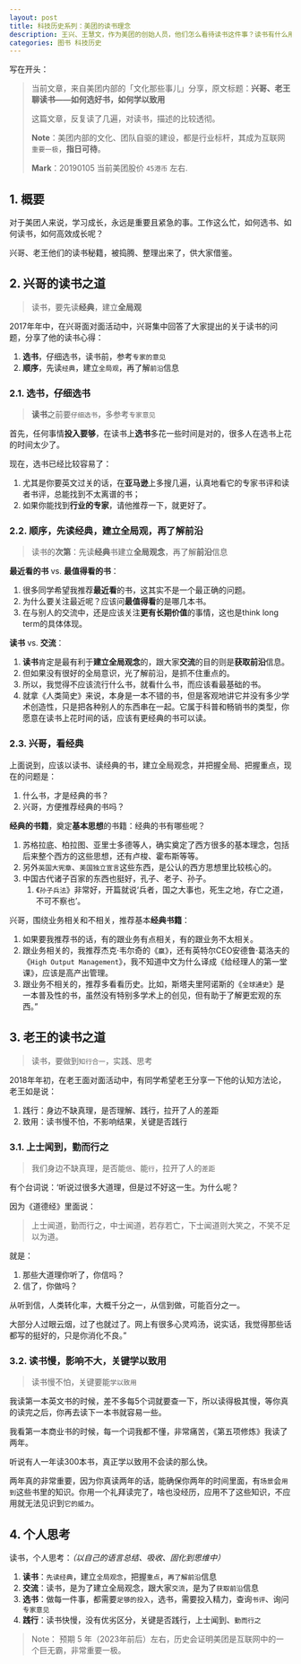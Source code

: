 ```yaml
---
layout: post
title: 科技历史系列：美团的读书理念
description: 王兴、王慧文，作为美团的创始人员，他们怎么看待读书这件事？读书有什么用？不读行不行？哪些书，值得读？如何读？
categories: 图书 科技历史
---
```


写在开头：

> 当前文章，来自美团内部的「文化那些事儿」分享，原文标题：**兴哥、老王聊读书——如何选好书，如何学以致用**
> 
> 这篇文章，反复读了几遍，对读书，描述的比较透彻。
> 
> **Note**：美团内部的文化、团队自驱的建设，都是行业标杆，其成为互联网`重要一极`，**指日可待**。
> 
> **Mark**：20190105 当前美团股价 `45港币` 左右.

## 1. 概要

对于美团人来说，学习成长，永远是重要且紧急的事。工作这么忙，如何选书、如何读书，如何高效成长呢？

兴哥、老王他们的读书秘籍，被捣腾、整理出来了，供大家借鉴。

## 2. 兴哥的读书之道

> 读书，要先读**经典**，建立**全局观**

2017年年中，在兴哥面对面活动中，兴哥集中回答了大家提出的关于读书的问题，分享了他的读书心得：

1. **选书**，仔细选书，读书前，参考`专家的意见`
2. **顺序**，先读`经典`，建立`全局观`，再了解`前沿`信息

### 2.1. 选书，仔细选书

> **读书**之前要`仔细选书`，多参考`专家意见`

首先，任何事情**投入要够**，在读书上**选书**多花一些时间是对的，很多人在选书上花的时间太少了。

现在，选书已经比较容易了：

1. 尤其是你要英文过关的话，在**亚马逊**上多搜几遍，认真地看它的专家书评和读者书评，总能找到不太离谱的书；
2. 如果你能找到**行业的专家**，请他推荐一下，就更好了。


### 2.2. 顺序，先读经典，建立全局观，再了解前沿

> 读书的**次第**：先读**经典**书建立**全局观念**，再了解**前沿**信息

**最近看的书** vs. **最值得看的书**：

1. 很多同学希望我推荐**最近看**的书，这其实不是一个最正确的问题。
2. 为什么要关注最近呢？应该问**最值得看**的是哪几本书。
3. 在与别人的交流中，还是应该关注**更有长期价值**的事情，这也是think long term的具体体现。

**读书** vs. **交流**：

1. **读书**肯定是最有利于**建立全局观念**的，跟大家**交流**的目的则是**获取前沿**信息。
2. 但如果没有很好的全局意识，光了解前沿，是抓不住重点的。
3. 所以，我觉得不应该流行什么书，就看什么书，而应该看最基础的书。
4. 就拿《人类简史》来说，本身是一本不错的书，但是客观地讲它并没有多少学术创造性，只是把各种别人的东西串在一起。它属于科普和畅销书的类型，你愿意在读书上花时间的话，应该有更经典的书可以读。

### 2.3. 兴哥，看经典

上面说到，应该以读书、读经典的书，建立全局观念，并把握全局、把握重点，现在的问题是：

1. 什么书，才是经典的书？
2. 兴哥，方便推荐经典的书吗？

**经典的书籍**，奠定**基本思想**的书籍：经典的书有哪些呢？

1. 苏格拉底、柏拉图、亚里士多德等人，确实奠定了西方很多的基本理念，包括后来整个西方的这些思想，还有卢梭、霍布斯等等。
2. 另外`英国大宪章`、`美国独立宣言`这些东西，是公认的西方思想里比较核心的。
3. 中国古代诸子百家的东西也挺好，孔子、老子、孙子。
	1. 《`孙子兵法`》非常好，开篇就说‘兵者，国之大事也，死生之地，存亡之道，不可不察也’。

兴哥，围绕业务相关和不相关，推荐基本**经典书籍**：

1. 如果要我推荐书的话，有的跟业务有点相关，有的跟业务不太相关。
2. 跟业务相关的，我推荐杰克·韦尔奇的《`赢`》，还有英特尔CEO安德鲁·葛洛夫的《`High Output Management`》，我不知道中文为什么译成《给经理人的第一堂课》，应该是高产出管理。
3. 跟业务不相关的，推荐多看看历史。比如，斯塔夫里阿诺斯的《`全球通史`》是一本普及性的书，虽然没有特别多学术上的创见，但有助于了解更宏观的东西。”

## 3. 老王的读书之道

> 读书，要做到`知行合一`，实践、思考

2018年年初，在老王面对面活动中，有同学希望老王分享一下他的认知方法论，老王如是说：

1. 践行：身边不缺真理，是否理解、践行，拉开了人的差距
2. 致用：读书慢不怕，不影响结果，关键是否践行

### 3.1. 上士闻到，勤而行之

> 我们身边不缺真理，是否能`信`、能`行`，拉开了人的`差距`

有个台词说：‘听说过很多大道理，但是过不好这一生。为什么呢？

因为《道德经》里面说：

> 上士闻道，勤而行之，中士闻道，若存若亡，下士闻道则大笑之，不笑不足以为道。

就是：

1. 那些大道理你听了，你信吗？
2. 信了，你做吗？

从听到信，人类转化率，大概千分之一，从信到做，可能百分之一。

大部分人过眼云烟，过了也就过了。网上有很多心灵鸡汤，说实话，我觉得那些话都写的挺好的，只是你消化不良。”

### 3.2. 读书慢，影响不大，关键学以致用

> 读书慢不怕，关键要能`学以致用`

我读第一本英文书的时候，差不多每5个词就要查一下，所以读得极其慢，等你真的读完之后，你再去读下一本书就容易一些。

我看第一本商业书的时候，每一个词我都不懂，非常痛苦，《第五项修炼》我读了两年。

听说有人一年读300本书，真正学以致用不会读的那么快。

两年真的非常重要，因为你真读两年的话，能确保你两年的时间里面，有`场景`会`用到`这些书里的知识。你用一个礼拜读完了，啥也没经历，应用不了这些知识，不应用就无法见识到`它的威力`。



## 4. 个人思考

读书，个人思考：*（以自己的语言总结、吸收、固化到思维中）*

1. **读书**：`先读经典`，建立`全局观念`，把握`重点`，`再了解前沿`信息
2. **交流**：读书，是为了建立全局观念，跟大家`交流`，是为了`获取前沿`信息
3. **选书**：做每一件事，都需要`足够的投入`，选书，需要投入精力，查询`书评`、询问`专家意见`
4. **践行**：读书快慢，没有优劣区分，关键是否践行，上士闻到、`勤而行之`



> Note： 预期 5 年（2023年前后）左右，历史会证明美团是互联网中的一个巨无霸，非常重要一极。








[NingG]:    http://ningg.github.com  "NingG"


